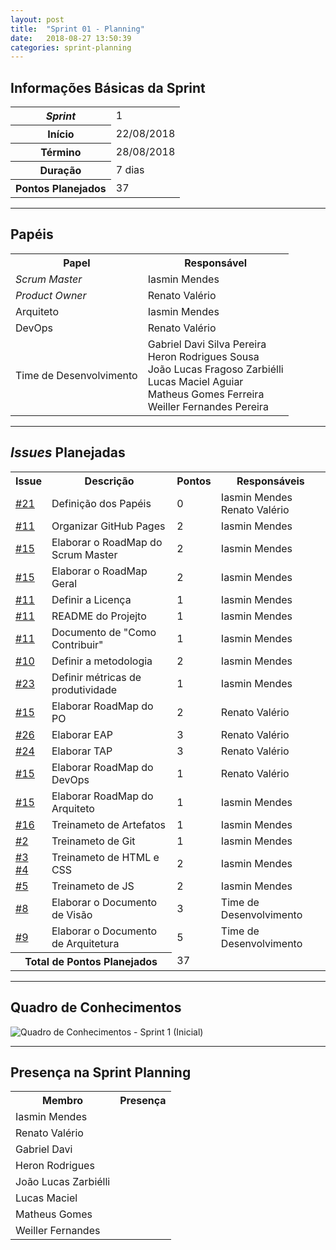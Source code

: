 ```yaml
---
layout: post
title:  "Sprint 01 - Planning"
date:   2018-08-27 13:50:39
categories: sprint-planning
---
```


## Informações Básicas da Sprint
<table>
<tr><th><i>Sprint</i></th><td>1</td></tr>
<tr><th>Início</th><td>22/08/2018</td></tr>
<tr><th>Término</th><td>28/08/2018</td></tr>
<tr><th>Duração</th><td>7 dias</td></tr>
<tr><th>Pontos Planejados</th><td>37</td></tr>
</table>

---

## Papéis

<table>
<tr> <th>Papel</th> <th>Responsável</th> </tr>
<tr> <td><i>Scrum Master</i></td> <td>Iasmin Mendes</td> </tr>
<tr> <td><i>Product Owner</i></td> <td>Renato Valério</td> </tr>
<tr> <td>Arquiteto</td> <td>Iasmin Mendes</td> </tr>
<tr> <td>DevOps</td> <td>Renato Valério</td> </tr> 
<tr>
<td>Time de Desenvolvimento</td>
<td>
Gabriel Davi Silva Pereira<br>
Heron Rodrigues Sousa<br>
João Lucas Fragoso Zarbiélli<br>
Lucas Maciel Aguiar<br>
Matheus Gomes Ferreira<br>
Weiller Fernandes Pereira<br>
</td>
</tr>
</table>

---

## _Issues_ Planejadas

<table>
<tr><th>Issue</th><th>Descrição</th><th>Pontos</th><th>Responsáveis</th></tr>
<tr>
  <td><a href="https://github.com/fga-eps-mds/2018.2-IndicaAi/issues/21">#21</a></td>
  <td>Definição dos Papéis</td>
  <td>0</td>
  <td>Iasmin Mendes <br> Renato Valério</td>
</tr>
<tr>
  <td><a href="https://github.com/fga-eps-mds/2018.2-IndicaAi/issues/11">#11</a></td>
  <td>Organizar GitHub Pages</td>
  <td>2</td>
  <td>Iasmin Mendes</td>
</tr>
<tr>
  <td><a href="https://github.com/fga-eps-mds/2018.2-IndicaAi/issues/15">#15</a></td>
  <td>Elaborar o RoadMap do Scrum Master</td>
  <td>2</td>
  <td>Iasmin Mendes</td>
</tr>
<tr>
  <td><a href="https://github.com/fga-eps-mds/2018.2-IndicaAi/issues/15">#15</a></td>
  <td>Elaborar o RoadMap Geral</td>
  <td>2</td>
  <td>Iasmin Mendes</td>
</tr>
<tr>
  <td><a href="https://github.com/fga-eps-mds/2018.2-IndicaAi/issues/11">#11</a></td>
  <td>Definir a Licença</td>
  <td>1</td>
  <td>Iasmin Mendes</td>
</tr>
<tr>
  <td><a href="https://github.com/fga-eps-mds/2018.2-IndicaAi/issues/11">#11</a></td>
  <td>README do Projejto</td>
  <td>1</td>
  <td>Iasmin Mendes</td>
</tr>
<tr>
  <td><a href="https://github.com/fga-eps-mds/2018.2-IndicaAi/issues/11">#11</a></td>
  <td>Documento de "Como Contribuir"</td>
  <td>1</td>
  <td>Iasmin Mendes</td>
</tr>
<tr>
  <td><a href="https://github.com/fga-eps-mds/2018.2-IndicaAi/issues/10">#10</a></td>
  <td>Definir a metodologia</td>
  <td>2</td>
  <td>Iasmin Mendes</td>
</tr>
<tr>
  <td><a href="https://github.com/fga-eps-mds/2018.2-IndicaAi/issues/23">#23</a></td>
  <td>Definir métricas de produtividade</td>
  <td>1</td>
  <td>Iasmin Mendes</td>
</tr>
<tr>
  <td><a href="https://github.com/fga-eps-mds/2018.2-IndicaAi/issues/15">#15</a></td>
  <td>Elaborar RoadMap do PO</td>
  <td>2</td>
  <td>Renato Valério</td>
</tr>
<tr>
  <td><a href="https://github.com/fga-eps-mds/2018.2-IndicaAi/issues/26">#26</a></td>
  <td>Elaborar EAP</td>
  <td>3</td>
  <td>Renato Valério</td>
</tr>
<tr>
  <td><a href="https://github.com/fga-eps-mds/2018.2-IndicaAi/issues/24">#24</a></td>
  <td>Elaborar TAP</td>
  <td>3</td>
  <td>Renato Valério</td>
</tr>
<tr>
  <td><a href="https://github.com/fga-eps-mds/2018.2-IndicaAi/issues/15">#15</a></td>
  <td>Elaborar RoadMap do DevOps</td>
  <td>1</td>
  <td>Renato Valério</td>
</tr>
<tr>
  <td><a href="https://github.com/fga-eps-mds/2018.2-IndicaAi/issues/15">#15</a></td>
  <td>Elaborar RoadMap do Arquiteto</td>
  <td>1</td>
  <td>Iasmin Mendes</td>
</tr>
<tr>
  <td><a href="https://github.com/fga-eps-mds/2018.2-IndicaAi/issues/16">#16</a></td>
  <td>Treinameto de Artefatos</td>
  <td>1</td>
  <td>Iasmin Mendes</td>
</tr>
<tr>
  <td><a href="https://github.com/fga-eps-mds/2018.2-IndicaAi/issues/2">#2</a></td>
  <td>Treinameto de Git</td>
  <td>1</td>
  <td>Iasmin Mendes</td>
</tr>
<tr>
  <td><a href="https://github.com/fga-eps-mds/2018.2-IndicaAi/issues/3">#3</a><br>
      <a href="https://github.com/fga-eps-mds/2018.2-IndicaAi/issues/4">#4</a></td>
  <td>Treinameto de HTML e CSS</td>
  <td>2</td>
  <td>Iasmin Mendes</td>
</tr>
<tr>
  <td><a href="https://github.com/fga-eps-mds/2018.2-IndicaAi/issues/5">#5</a></td>
  <td>Treinameto de JS</td>
  <td>2</td>
  <td>Iasmin Mendes</td>
</tr>
<tr>
  <td><a href="https://github.com/fga-eps-mds/2018.2-IndicaAi/issues/8">#8</a></td>
  <td>Elaborar o Documento de Visão</td>
  <td>3</td>
  <td>Time de Desenvolvimento</td>
</tr>
<tr>
  <td><a href="https://github.com/fga-eps-mds/2018.2-IndicaAi/issues/9">#9</a></td>
  <td>Elaborar o Documento de Arquitetura</td>
  <td>5</td>
  <td>Time de Desenvolvimento</td>
</tr>
<tr><th colspan='2'>Total de Pontos Planejados</th><td colspan='2'>37</td></tr>
</table>

----

## Quadro de Conhecimentos

![Quadro de Conhecimentos - Sprint 1 (Inicial)](/static/img/quadros_de_conhecimento/sprint_0.png)

---

## Presença na Sprint Planning

<table class='frequency'>
<tr><th>Membro</th><th>Presença</th></tr>
<tr><td>Iasmin Mendes</td><td><i class="fa fa-check"></i></td></tr>
<tr><td>Renato Valério</td><td><i class="fa fa-check"></i></td></tr>
<tr><td>Gabriel Davi</td><td><i class="fa fa-check"></i></td></tr>
<tr><td>Heron Rodrigues</td><td><i class="fa fa-check"></i></td></tr>
<tr><td>João Lucas Zarbiélli</td><td><i class="fa fa-check"></i></td></tr>
<tr><td>Lucas Maciel</td><td><i class="fa fa-check"></i></td></tr>
<tr><td>Matheus Gomes</td><td><i class="fa fa-check"></i></td></tr>
<tr><td>Weiller Fernandes</td><td><i class="fa fa-check"></i></td></tr>
</table>
